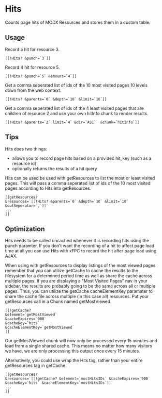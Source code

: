 Hits
====

Counts page hits of MODX Resources and stores them in a custom table.

## Usage
Record a hit for resource 3.

    [[!Hits? &punch=`3`]]

Record 4 hit for resource 5.

    [[!Hits? &punch=`5` &amount=`4`]]

Get a comma seperated list of ids of the 10 most visited pages 10 levels down from the web context.

    [[!Hits? &parents=`0` &depth=`10` &limit=`10`]]

Get a comma seperated list of ids of the 4 least visited pages that are children of resource 2 and use your own hitInfo chunk to render results.

    [[!Hits? &parents=`2` limit=`4` &dir=`ASC`  &chunk=`hitInfo`]]

    
## Tips
Hits does two things:
 * allows you to record page hits based on a provided hit_key (such as a resource id)
 * optionally returns the results of a hit query
 
Hits can be used be used with getResources to list the most or least visited pages. This will pass a comma seperated list of ids of the 10 most visited pages according to Hits into getResources.

    [[getResources?
    &resources=`[[!Hits? &parents=`0` &depth=`10` &limit=`10` &outSeperator=`,`]]`
    ...
    ]]
    
## Optimization
Hits needs to be called uncached whenever it is recording hits using the punch paramter. If you don't want the recording of a hit to affect page load time at all you can use Hits with xFPC to record the hit after page load using AJAX.

When using with getResources to display listings of the most viewed pages remember that you can utilize getCache to cache the results to the filesystem for a determined period time as well as share the cache across multiple pages. If you are displaying a "Most Visited Pages" nav in your sidebar, the results are probably going to be the same across all or multiple pages. Thus, you can utilize the getCache cacheElementKey paramater to share the cache file across multiple (in this case all) resources. Put your getResources call in a Chunk named getMostViewed.

    [[!getCache?
    &element=`getMostViewed`
    &cacheExpires=`900`
    &cacheKey=`hits`
    &cacheElementKey=`getMostViewed`
    ]]
    
Our getMostViewed chunk will now only be processed every 15 minutes and load from a single shared cache. This means no matter how many visitors we have, we are only processing this output once every 15 minutes.

Alternatively, you could use wrap the Hits tag, rather than your entire getResources tag in getCache.

    [[getResources?
    &resources=`[[!getCache? &element=`mostHitsIDs` &cacheExpires=`900` &cacheKey=`hits` &cacheElementKey=`mostHitsIDs`]]`
    ...
    ]]




